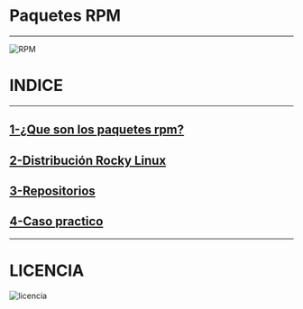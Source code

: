 # Paquetes RPM

***
![RPM](https://github.com/ArturoKronos/PaquetesRPM/assets/145538520/eb0a7daa-8730-45a0-b257-3fabf12ce3e6)



# INDICE
***

## [1-¿Que son los paquetes rpm?](/introduccion.md)
## [2-Distribución Rocky Linux](/Distribución_Rocky_Linux.md)
## [3-Repositorios](/Repositorios.md)
## [4-Caso practico](/Caso_Practico.md)



***
# LICENCIA

![licencia](https://github.com/ArturoKronos/PaquetesRPM/assets/145538520/97040aa1-7104-4dff-9ada-95e843961aba)


